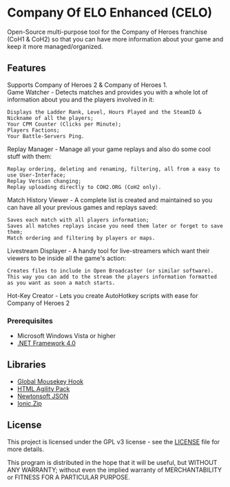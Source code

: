# Company Of ELO Enhanced (CELO)

Open-Source multi-purpose tool for the Company of Heroes franchise (CoH1 & CoH2) so that you can have more information about your game and keep it more managed/organized.

## Features

Supports Company of Heroes 2 & Company of Heroes 1.  
Game Watcher - Detects matches and provides you with a whole lot of information about you and the players involved in it:

    Displays the Ladder Rank, Level, Hours Played and the SteamID & Nickname of all the players;
    Your CPM Counter (Clicks per Minute);
    Players Factions;
    Your Battle-Servers Ping.

Replay Manager - Manage all your game replays and also do some cool stuff with them:

    Replay ordering, deleting and renaming, filtering, all from a easy to use User-Interface;
    Replay Version changing;
    Replay uploading directly to COH2.ORG (CoH2 only).


Match History Viewer - A complete list is created and maintained so you can have all your previous games and replays saved:

    Saves each match with all players information;
    Saves all matches replays incase you need them later or forget to save them;
    Match ordering and filtering by players or maps.


Livestream Displayer - A handy tool for live-streamers which want their viewers to be inside all the game's action:

    Creates files to include in Open Broadcaster (or similar software). 
    This way you can add to the stream the players information formatted as you want as soon a match starts.

Hot-Key Creator - Lets you create AutoHotkey scripts with ease for Company of Heroes 2


### Prerequisites

* Microsoft Windows Vista or higher
* [.NET Framework 4.0](https://www.microsoft.com/en-US/download/details.aspx?id=17851)

## Libraries

* [Global Mousekey Hook](https://github.com/gmamaladze/globalmousekeyhook)
* [HTML Agility Pack](http://html-agility-pack.net)
* [Newtonsoft JSON](https://www.newtonsoft.com/json)
* [Ionic.Zip](https://dotnetzip.codeplex.com)

## License

This project is licensed under the GPL v3 license - see the [LICENSE](LICENSE) file for more details.

This program is distributed in the hope that it will be useful,
but WITHOUT ANY WARRANTY; without even the implied warranty of
MERCHANTABILITY or FITNESS FOR A PARTICULAR PURPOSE.
